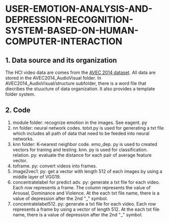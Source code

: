 # USER-EMOTION-ANALYSIS-AND-DEPRESSION-RECOGNITION-SYSTEM-BASED-ON-HUMAN-COMPUTER-INTERACTION

## 1. Data source and its organization

The HCI video data are comes from the [AVEC 2014 dataset](https://avec2013-db.sspnet.eu). All data are stored in the AVEC2014_AudioVisual folder. In AVEC2014_AudioVisual/structure subfolder, there is a word file that diecribes the stuucture of data organization. It also provides a template folder system.

## 2. Code
1. module folder: recognize emotion in the images. See eagent. py
2. nn folder: neural network codes. totxt.py is used for generating a txt file which includes all path of data that need to be feeded into neural networks.
3. knn folder: K-nearest neighbor code. emo_dep. py is used to created vectors for traning and testing. knn. py is used for classification. relation. py: evaluate the distance for each pair of average feature vector.
4. toframe. py: convert videos into frames.
5. image2vec1. py: get a vector with length 512 of each images by using a middle layer of VGG19.
6. concentratelabel for predict adv. py: generate a txt file for each video. Each row represents a frame. The column represents the value of Arousal, Dominance and Violence. At the each txt file name, there is a value of depression after the 2nd "_" symbol.
7. concentratelabel512. py: generate a txt file for each video. Each row represents a frame by using a vector of length 512. At the each txt file name, there is a value of depression after the 2nd "_" symbol.